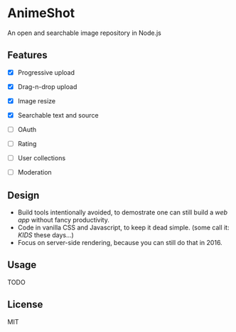 
AnimeShot
=========

An open and searchable image repository in Node.js


## Features

- [x] Progressive upload
- [x] Drag-n-drop upload
- [x] Image resize
- [x] Searchable text and source
- [ ] OAuth
- [ ] Rating
- [ ] User collections
- [ ] Moderation


## Design

- Build tools intentionally avoided, to demostrate one can still build a *web app* without fancy productivity.
- Code in vanilla CSS and Javascript, to keep it dead simple. (some call it: *KIDS* these days...)
- Focus on server-side rendering, because you can still do that in 2016.


## Usage

TODO


## License

MIT

